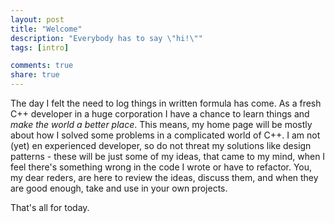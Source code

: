 ```yaml
---
layout: post
title: "Welcome"
description: "Everybody has to say \"hi!\""
tags: [intro]

comments: true
share: true
---
```

The day I felt the need to log things in written formula has come. As a fresh C++ developer in a huge corporation I have a chance to learn things and <i>make the world a better place</i>. This means, my home page will be mostly about how I solved some problems in a complicated world of C++. I am not (yet) en experienced developer, so do not threat my solutions like design patterns - these will be just some of my ideas, that came to my mind, when I feel there's something wrong in the code I wrote or have to refactor. You, my dear reders, are here to review the ideas, discuss them, and when they are good enough, take and use in your own projects.

That's all for today.